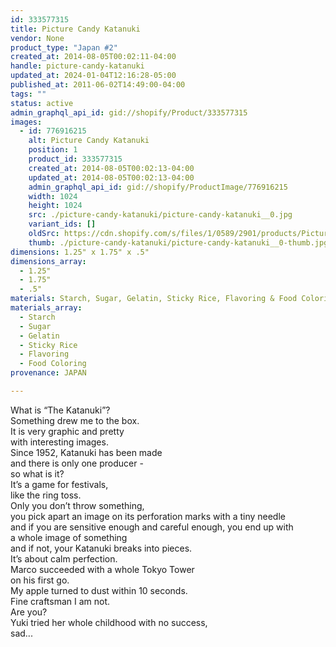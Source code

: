 ```yaml
---
id: 333577315
title: Picture Candy Katanuki
vendor: None
product_type: "Japan #2"
created_at: 2014-08-05T00:02:11-04:00
handle: picture-candy-katanuki
updated_at: 2024-01-04T12:16:28-05:00
published_at: 2011-06-02T14:49:00-04:00
tags: ""
status: active
admin_graphql_api_id: gid://shopify/Product/333577315
images:
  - id: 776916215
    alt: Picture Candy Katanuki
    position: 1
    product_id: 333577315
    created_at: 2014-08-05T00:02:13-04:00
    updated_at: 2014-08-05T00:02:13-04:00
    admin_graphql_api_id: gid://shopify/ProductImage/776916215
    width: 1024
    height: 1024
    src: ./picture-candy-katanuki/picture-candy-katanuki__0.jpg
    variant_ids: []
    oldSrc: https://cdn.shopify.com/s/files/1/0589/2901/products/Picture-Candy-Katanuki.jpeg?v=1407211333
    thumb: ./picture-candy-katanuki/picture-candy-katanuki__0-thumb.jpg
dimensions: 1.25" x 1.75" x .5"
dimensions_array:
  - 1.25"
  - 1.75"
  - .5"
materials: Starch, Sugar, Gelatin, Sticky Rice, Flavoring & Food Coloring
materials_array:
  - Starch
  - Sugar
  - Gelatin
  - Sticky Rice
  - Flavoring
  - Food Coloring
provenance: JAPAN

---
```


What is “The Katanuki”?  
Something drew me to the box.  
It is very graphic and pretty  
with interesting images.  
Since 1952, Katanuki has been made  
and there is only one producer -  
so what is it?  
It’s a game for festivals,  
like the ring toss.  
Only you don’t throw something,  
you pick apart an image on its perforation marks with a tiny needle  
and if you are sensitive enough and careful enough, you end up with  
a whole image of something  
and if not, your Katanuki breaks into pieces.  
It’s about calm perfection.  
Marco succeeded with a whole Tokyo Tower  
on his first go.  
My apple turned to dust within 10 seconds.  
Fine craftsman I am not.  
Are you?  
Yuki tried her whole childhood with no success,  
sad...